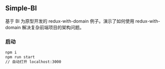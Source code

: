 ## Simple-BI

基于 BI 为原型开发的 redux-with-domain 例子。演示了如何使用 redux-with-domain 解决复杂前端项目的架构问题。

### 启动

```bash
npm i
npm run start
// 自动打开 localhost:3000
```
